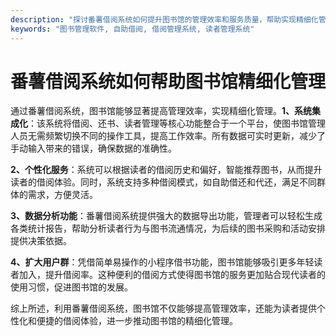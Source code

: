 ```yaml
---
description: "探讨番薯借阅系统如何提升图书馆的管理效率和服务质量，帮助实现精细化管理的多种方式。"
keywords: "图书管理软件, 自助借阅, 借阅管理系统, 读者管理系统"
---
```

# 番薯借阅系统如何帮助图书馆精细化管理

通过番薯借阅系统，图书馆能够显著提高管理效率，实现精细化管理。**1、系统集成化**：该系统将借阅、还书、读者管理等核心功能整合于一个平台，使图书馆管理人员无需频繁切换不同的操作工具，提高工作效率。所有数据可实时更新，减少了手动输入带来的错误，确保数据的准确性。

**2、个性化服务**：系统可以根据读者的借阅历史和偏好，智能推荐图书，从而提升读者的借阅体验。同时，系统支持多种借阅模式，如自助借还和代还，满足不同群体的需求，方便灵活。

**3、数据分析功能**：番薯借阅系统提供强大的数据导出功能，管理者可以轻松生成各类统计报告，帮助分析读者行为与图书流通情况，为后续的图书采购和活动安排提供决策依据。

**4、扩大用户群**：凭借简单易操作的小程序借书功能，图书馆能够吸引更多年轻读者加入，提升借阅率。这种便利的借阅方式使得图书馆的服务更加贴合现代读者的使用习惯，促进图书馆的发展。

综上所述，利用番薯借阅系统，图书馆不仅能够提高管理效率，还能为读者提供个性化和便捷的借阅体验，进一步推动图书馆的精细化管理。
